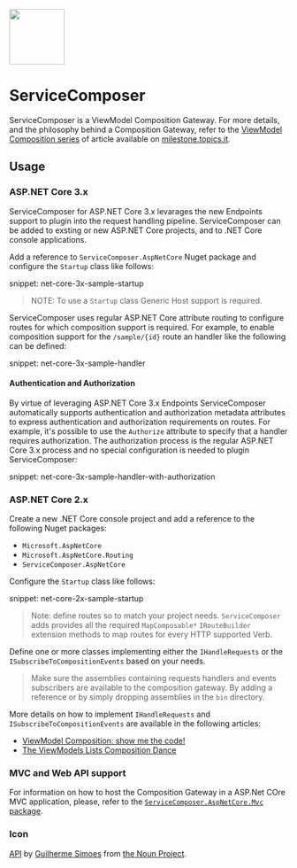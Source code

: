 <img src="assets/ServiceComposer.png" width="100" />

# ServiceComposer

ServiceComposer is a ViewModel Composition Gateway. For more details, and the philosophy behind a Composition Gateway, refer to the [ViewModel Composition series](https://milestone.topics.it/categories/view-model-composition) of article available on [milestone.topics.it](https://milestone.topics.it/).

## Usage

### ASP.NET Core 3.x

ServiceComposer for ASP.NET Core 3.x levarages the new Endpoints support to plugin into the request handling pipeline.
ServiceComposer can be added to exsting or new ASP.NET Core projects, and to .NET Core console applications.

Add a reference to `ServiceComposer.AspNetCore` Nuget package and configure the `Startup` class like follows:

snippet: net-core-3x-sample-startup

> NOTE: To use a `Startup` class Generic Host support is required.

ServiceComposer uses regular ASP.NET Core attribute routing to configure routes for which composition support is required. For example, to enable composition support for the `/sample/{id}` route an handler like the following can be defined:

snippet: net-core-3x-sample-handler

#### Authentication and Authorization

By virtue of leveraging ASP.NET Core 3.x Endpoints ServiceComposer automatically supports authentication and authorization metadata attributes to express authentication and authorization requirements on routes. For example, it's possible to use the `Authorize` attribute to specify that a handler requires authorization. The authorization process is the regular ASP.NET Core 3.x process and no special configuration is needed to plugin ServiceComposer:

snippet: net-core-3x-sample-handler-with-authorization

### ASP.NET Core 2.x

Create a new .NET Core console project and add a reference to the following Nuget packages:

* `Microsoft.AspNetCore`
* `Microsoft.AspNetCore.Routing`
* `ServiceComposer.AspNetCore`

Configure the `Startup` class like follows:

snippet: net-core-2x-sample-startup

> Note: define routes so to match your project needs. `ServiceComposer` adds provides all the required `MapComposable*` `IRouteBuilder` extension methods to map routes for every HTTP supported Verb.

Define one or more classes implementing either the `IHandleRequests` or the `ISubscribeToCompositionEvents` based on your needs.

> Make sure the assemblies containing requests handlers and events subscribers are available to the composition gateway. By adding a reference or by simply dropping assemblies in the `bin` directory.

More details on how to implement `IHandleRequests` and `ISubscribeToCompositionEvents` are available in the following articles:

* [ViewModel Composition: show me the code!](https://milestone.topics.it/view-model-composition/2019/03/06/viewmodel-composition-show-me-the-code.html)
* [The ViewModels Lists Composition Dance](https://milestone.topics.it/view-model-composition/2019/03/21/the-viewmodels-lists-composition-dance.html)

### MVC and Web API support

For information on how to host the Composition Gateway in a ASP.Net COre MVC application, please, refer to the [`ServiceComposer.AspNetCore.Mvc` package](https://github.com/ServiceComposer/ServiceComposer.AspNetCore.Mvc).

### Icon

[API](‪https://thenounproject.com/term/api/883169‬) by [Guilherme Simoes](https://thenounproject.com/uberux/) from [the Noun Project](https://thenounproject.com/).
